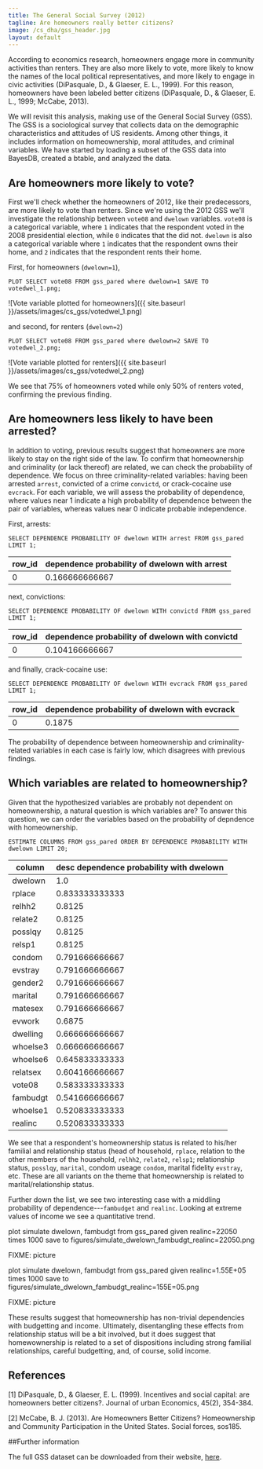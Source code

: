 ```yaml
---
title: The General Social Survey (2012)
tagline: Are homeowners really better citizens?
image: /cs_dha/gss_header.jpg
layout: default
---
```


According to economics research, homeowners engage more in community activities than renters. They are also more likely to vote, more likely to know the names of the local political representatives, and more likely to engage in civic activities  (DiPasquale, D., &amp; Glaeser, E. L., 1999). For this reason, homeowners have been labeled better citizens (DiPasquale, D., &amp; Glaeser, E. L., 1999; McCabe, 2013). 

We will revisit this analysis, making use of the General Social Survey (GSS). The GSS is a sociological survey that collects data on the demographic characteristics and attitudes of US residents. Among other things, it includes information on homeownership, moral attitudes, and criminal variables. We have started by loading a subset of the GSS data into BayesDB, created a btable, and analyzed the data. 

<!-- The General Social Survey (GSS) is a collection of demographic data as well as data on the social, moral, and political attitudes of Americans. 

We've already created a btable, `gss_pared`, from a subset of the full GSS dataset and analyzed the data.
-->

## Are homeowners more likely to vote?

First we'll check whether the homeowners of 2012, like their predecessors, are more likely to vote than renters. Since we're using the 2012 GSS we'll investigate the relationship between `vote08` and `dwelown` variables. `vote08` is a categorical variable, where `1` indicates that the respondent voted in the 2008 presidential election, while `0` indicates that the did not. `dwelown` is also a categorical variable where `1` indicates that the respondent owns their home, and `2` indicates that the respondent rents their home.

First, for homeowners (`dwelown=1`),

    PLOT SELECT vote08 FROM gss_pared where dwelown=1 SAVE TO votedwel_1.png;

<!-- |            |      vote08     |
|    type    |   multinomial   |
|   count    |       800       |
|   unique   |        3        |
|   mode1    |        1        |
|   mode2    |        2        |
|   mode3    |        3        |
| prob_mode1 |  0.752475247525 |h
| prob_mode2 |  0.180693069307 |
| prob_mode3 | 0.0569306930693 | -->

![Vote variable plotted for homeowners]({{ site.baseurl }}/assets/images/cs_gss/votedwel_1.png)

and second, for renters (`dwelown=2`)

    PLOT SELECT vote08 FROM gss_pared where dwelown=2 SAVE TO votedwel_2.png;

<!-- |            |     vote08     |
|    type    |  multinomial   |
|   count    |      466       |
|   unique   |       3        |
|   mode1    |       1        |
|   mode2    |       2        |
|   mode3    |       3        |
| prob_mode1 | 0.501057082452 |
| prob_mode2 | 0.353065539112 |
| prob_mode3 | 0.131078224101 | -->

![Vote variable plotted for renters]({{ site.baseurl }}/assets/images/cs_gss/votedwel_2.png)

We see that 75% of homeowners voted while only 50% of renters voted, confirming the previous finding.

<!-- Also noted in \[1\]was homeowners' greater propensity to own firearms

    PLOT SELECT owngun FROM gss_pared where dwelown=1;

|            |      owngun     |

|    type    |   multinomial   |
|   count    |       396       |
|   unique   |        3        |
|   mode1    |        2        |
|   mode2    |        1        |
|   mode3    |        3        |
| prob_mode1 |  0.258663366337 |
| prob_mode2 |  0.220297029703 |
| prob_mode3 | 0.0111386138614 |

    PLOT SELECT owngun FROM gss_pared where dwelown=2;

|            |      owngun      |

|    type    |   multinomial    |
|   count    |       230        |
|   unique   |        3         |
|   mode1    |        2         |
|   mode2    |        1         |
|   mode3    |        3         |
| prob_mode1 |  0.38689217759   |
| prob_mode2 |  0.093023255814  |
| prob_mode3 | 0.00634249471459 |

Here, note that mode2 is 1 which is 'owns a firearm'. 22% of homewoners own a firearm while do 9% of renters. Overall, gun ownership has dropped since the 1999 study during which 52% of homeowners and 26% of renters owned guns. -->

## Are homeowners less likely to have been arrested?

In addition to voting, previous results suggest that homeowners are more likely to stay on the right side of the law.
To confirm that homeownership and criminality (or lack thereof) are related, we can check the probability of dependence. We focus on three criminality-related variables: having been arrested `arrest`, convicted of a crime `convictd`, or crack-cocaine use `evcrack`. For each variable, we will assess the probability of dependence, where values near 1 indicate a high probability of dependence between the pair of variables, whereas values near 0 indicate probable independence.

First, arrests:

    SELECT DEPENDENCE PROBABILITY OF dwelown WITH arrest FROM gss_pared LIMIT 1;

| row_id | dependence probability of dwelown with arrest |
|--------|-----------------------------------------------|
|   0    |                 0.166666666667                |

next, convictions:

    SELECT DEPENDENCE PROBABILITY OF dwelown WITH convictd FROM gss_pared LIMIT 1;

| row_id | dependence probability of dwelown with convictd |
|--------|-------------------------------------------------|
|   0    |                  0.104166666667                 |

and finally, crack-cocaine use:

    SELECT DEPENDENCE PROBABILITY OF dwelown WITH evcrack FROM gss_pared LIMIT 1;

| row_id | dependence probability of dwelown with evcrack |
|--------|------------------------------------------------|
|   0    |                     0.1875                     |

The probability of dependence between homeownership and criminality-related variables in each case is fairly low, which disagrees with previous findings. 

## Which variables are related to homeownership?

Given that the hypothesized variables are probably not dependent on homeownership, a natural question is which variables are? To answer this question, we can order the variables based on the probability of depndence with homeownership.

    ESTIMATE COLUMNS FROM gss_pared ORDER BY DEPENDENCE PROBABILITY WITH dwelown LIMIT 20;

|  column  | desc dependence probability with dwelown |
|----------|------------------------------------------|
| dwelown  |                 1.0                 |
|  rplace  |            0.833333333333           |
|  relhh2  |                0.8125               |
| relate2  |                0.8125               |
| posslqy  |                0.8125               |
|  relsp1  |                0.8125               |
|  condom  |            0.791666666667           |
| evstray  |            0.791666666667           |
| gender2  |            0.791666666667           |
| marital  |            0.791666666667           |
| matesex  |            0.791666666667           |
|  evwork  |                0.6875               |
| dwelling |            0.666666666667           |
| whoelse3 |            0.666666666667           |
| whoelse6 |            0.645833333333           |
| relatsex |            0.604166666667           |
|  vote08  |            0.583333333333           |
| fambudgt |            0.541666666667           |
| whoelse1 |            0.520833333333           |
| realinc  |            0.520833333333           |


We see that a respondent's homeownership status is related to his/her familial and relationship status (head of household, `rplace`, relation to the other members of the household, `relhh2`, `relate2`, `relsp1`; relationship status, `posslqy`, `marital`, condom useage `condom`, marital fidelity `evstray`, etc. These are all variants on the theme that homeownership is related to marital/relationship status. 

Further down the list, we see two interesting case with a middling probability of dependence---`fambudget` and `realinc`. Looking at extreme values of income we see a quantitative trend.

plot simulate dwelown, fambudgt from gss_pared given realinc=22050 times 1000 save to figures/simulate_dwelown_fambudgt_realinc=22050.png

FIXME: picture

plot simulate dwelown, fambudgt from gss_pared given realinc=1.55E+05 times 1000 save to figures/simulate_dwelown_fambudgt_realinc=155E=05.png

FIXME: picture

These results suggest that homeownership has non-trivial dependencies with budgetting and income. Ultimately, disentangling these effects from relationship status will be a bit involved, but it does suggest that homewownership is related to a set of dispositions including strong familial relationships, careful budgetting, and, of course, solid income.


<!--
From the GSS code book the `evstay` survey question asks:

>Have you ever had sex with someone other than your husband or wife while you were married?

Let's take a closer look at `evstray`. We are concerned with yes (1), no (2), and never married (3) responses.

    PLOT SELECT evstray FROM gss_pared where dwelown=1 SAVE TO straydwel_1.png;

![marital fidelity variable plotted for homeowners]({{ site.baseurl }}/assets/images/cs_gss/straydwel_1.png)
-->


<!-- |            |    evstray     |

|    type    |  multinomial   |
|   count    |      692       |
|   unique   |       3        |
|   mode1    |       2        |
|   mode2    |       3        |
|   mode3    |       1        |
| prob_mode1 | 0.581683168317 |
| prob_mode2 | 0.17202970297  |
| prob_mode3 | 0.102722772277 | -->

<!--
    PLOT SELECT evstray FROM gss_pared where dwelown=2 SAVE TO straydwel_2.png;

![marital fidelity variable plotted for renters]({{ site.baseurl }}/assets/images/cs_gss/straydwel_2.png)
-->

<!-- |            |     evstray     |

|    type    |   multinomial   |
|   count    |       409       |
|   unique   |        3        |
|   mode1    |        3        |
|   mode2    |        2        |
|   mode3    |        1        |
| prob_mode1 |  0.399577167019 |
| prob_mode2 |  0.365750528541 |
| prob_mode3 | 0.0993657505285 |
 -->
 
<!--
The big difference between homeowners and renters is not in whther they have cheated, but in their marital status. `evstray=3` is much common for renters than homeowners, confirming the previous dependence between homeownership and marital status. 
-->

<!--
We can ask BayesDB to generate a set of plots showing the relationship between marital status (`marital`), fidelity, and homeownership.

    PLOT SELECT evstray, dwelown, marital FROM gss_pared SAVE TO stray_dewel_mar.png;

![The relationship between marital status, fidelity, and homeownership]({{ site.baseurl }}/assets/images/cs_gss/stray_dwel_mar.png)

The plot confirms this suspicion. The are very different trends in the marital statuses of homeowners and renters. A large portion of renters have never been married which in turn affects the value of `evstray` .

For now it seems that homeowners' good reputation remains intact.
-->

## References

<p class='reference'>
[1] DiPasquale, D., &amp; Glaeser, E. L. (1999). Incentives and social capital: are homeowners better citizens?. Journal of urban Economics, 45(2), 354-384.
</p>
<p class='reference'>
[2] McCabe, B. J. (2013). Are Homeowners Better Citizens? Homeownership and Community Participation in the United States. Social forces, sos185.
</p>
<!-- <p class='reference'><a id='ref3'></a>
[3] Aaronson, D. (2000). A Note on the Benefits of Homeownership. Journal of Urban Economics, 47(3), 356-369.
</p> -->

##Further information

<!-- **FIXME: Where to get the .csv and models? (they are too big to put in a Github Repo)** -->

The full GSS dataset can be downloaded from their website, [here](http://www3.norc.org/GSS+Website/Download/).
